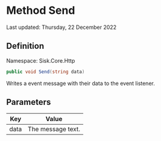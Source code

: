 # Method Send
Last updated: Thursday, 22 December 2022

## Definition
Namespace: Sisk.Core.Http

```csharp
public void Send(string data)
```

Writes a event message with their data to the event listener.

## Parameters

| Key | Value |
| --- | --- |
| data | The message text. | 

